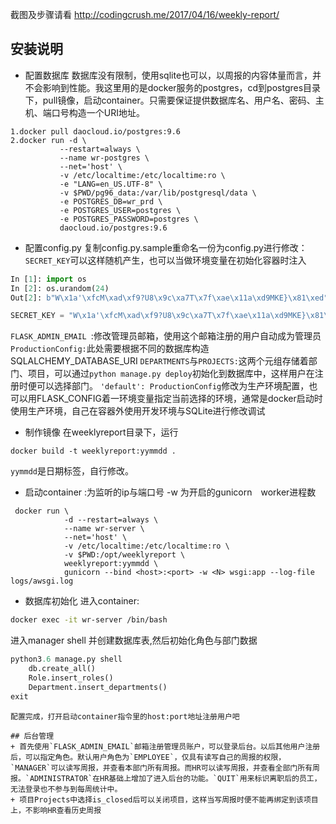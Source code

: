 截图及步骤请看
http://codingcrush.me/2017/04/16/weekly-report/

## 安装说明
+ 配置数据库
数据库没有限制，使用sqlite也可以，以周报的内容体量而言，并不会影响到性能。我这里用的是docker服务的postgres，cd到postgres目录下，pull镜像，启动container。只需要保证提供数据库名、用户名、密码、主机、端口号构造一个URI地址。
```docker
1.docker pull daocloud.io/postgres:9.6
2.docker run -d \
           --restart=always \
           --name wr-postgres \
           --net='host' \
           -v /etc/localtime:/etc/localtime:ro \
           -e "LANG=en_US.UTF-8" \
           -v $PWD/pg96_data:/var/lib/postgresql/data \
           -e POSTGRES_DB=wr_prd \
           -e POSTGRES_USER=postgres \
           -e POSTGRES_PASSWORD=postgres \
           daocloud.io/postgres:9.6
```

+ 配置config.py
复制config.py.sample重命名一份为config.py进行修改：
`SECRET_KEY`可以这样随机产生，也可以当做环境变量在初始化容器时注入
```python
In [1]: import os
In [2]: os.urandom(24)
Out[2]: b"W\x1a'\xfcM\xad\xf9?U8\x9c\xa7T\x7f\xae\x11a\xd9MKE}\x81\xed"

SECRET_KEY = "W\x1a'\xfcM\xad\xf9?U8\x9c\xa7T\x7f\xae\x11a\xd9MKE}\x81\xed"
```
`FLASK_ADMIN_EMAIL `:修改管理员邮箱，使用这个邮箱注册的用户自动成为管理员
`ProductionConfig:`此处需要根据不同的数据库构造SQLALCHEMY_DATABASE_URI
`DEPARTMENTS`与`PROJECTS:`这两个元组存储着部门、项目，可以通过`python manage.py deploy`初始化到数据库中，这样用户在注册时便可以选择部门。
`'default': ProductionConfig`修改为生产环境配置，也可以用FLASK_CONFIG着一环境变量指定当前选择的环境，通常是docker启动时使用生产环境，自己在容器外使用开发环境与SQLite进行修改调试

+ 制作镜像
在weeklyreport目录下，运行
```docker
docker build -t weeklyreport:yymmdd .
```
`yymmdd`是日期标签，自行修改。

+ 启动container
 <host>:<port>为监听的ip与端口号
 -w <N>为开启的gunicorn　worker进程数
```docker
 docker run \
            -d --restart=always \
            --name wr-server \
            --net='host' \
            -v /etc/localtime:/etc/localtime:ro \
            -v $PWD:/opt/weeklyreport \
            weeklyreport:yymmdd \
            gunicorn --bind <host>:<port> -w <N> wsgi:app --log-file logs/awsgi.log
```

+ 数据库初始化
进入container:
```bash
docker exec -it wr-server /bin/bash
```
进入manager shell 并创建数据库表,然后初始化角色与部门数据
```python
python3.6 manage.py shell
    db.create_all()
    Role.insert_roles()
    Department.insert_departments()
exit
```

```
配置完成，打开启动container指令里的host:port地址注册用户吧

## 后台管理
+ 首先使用`FLASK_ADMIN_EMAIL`邮箱注册管理员账户，可以登录后台。以后其他用户注册后，可以指定角色。默认用户角色为`EMPLOYEE`，仅具有读写自己的周报的权限，`MANAGER`可以读写周报，并查看本部门所有周报。而HR可以读写周报，并查看全部门所有周报。`ADMINISTRATOR`在HR基础上增加了进入后台的功能。`QUIT`用来标识离职后的员工，无法登录也不参与到每周统计中。
+ 项目Projects中选择is_closed后可以关闭项目，这样当写周报时便不能再绑定到该项目上，不影响HR查看历史周报
